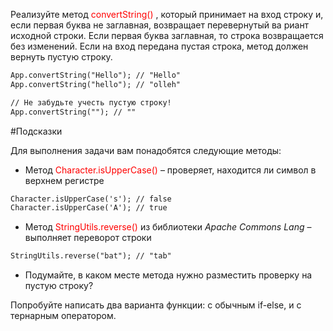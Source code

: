 Реализуйте метод <convert style=color:red> convertString() </convert>, который принимает на вход строку и, если первая буква не заглавная, возвращает перевернутый ва   риант исходной строки. Если первая буква заглавная, то строка возвращается без изменений. Если на вход передана пустая строка, метод должен вернуть пустую строку.

```markdown
App.convertString("Hello"); // "Hello"
App.convertString("hello"); // "olleh"

// Не забудьте учесть пустую строку!
App.convertString(""); // ""
```

#Подсказки

Для выполнения задачи вам понадобятся следующие методы:

- Метод <char style=color:red> Character.isUpperCase() </char> – проверяет, находится ли символ в верхнем регистре

```markdown
Character.isUpperCase('s'); // false
Character.isUpperCase('A'); // true
```

- Метод <str style=color:red> StringUtils.reverse() </str> из библиотеки _Apache Commons Lang_ – выполняет переворот строки

```markdown
StringUtils.reverse("bat"); // "tab"
```

- Подумайте, в каком месте метода нужно разместить проверку на пустую строку?

Попробуйте написать два варианта функции: с обычным if-else, и с тернарным оператором.